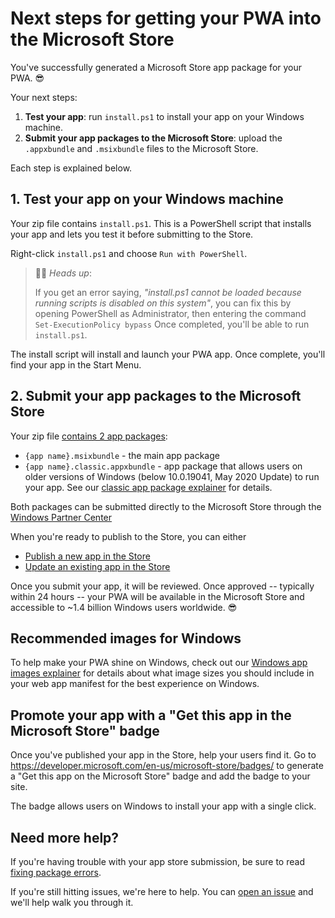 # Next steps for getting your PWA into the Microsoft Store
You've successfully generated a Microsoft Store app package for your PWA. 😎 

Your next steps:
1. **Test your app**: run `install.ps1` to install your app on your Windows machine.
2. **Submit your app packages to the Microsoft Store**: upload the `.appxbundle` and `.msixbundle` files to the Microsoft Store.

Each step is explained below.

## 1. Test your app on your Windows machine

Your zip file contains `install.ps1`. This is a PowerShell script that installs your app and lets you test it before submitting to the Store.

Right-click `install.ps1` and choose `Run with PowerShell`.

> 💁‍♂️ *Heads up*: 
> 
> If you get an error saying, *"install.ps1 cannot be loaded because running scripts is disabled on this system"*, you can fix this by opening PowerShell as Administrator, then entering the command `Set-ExecutionPolicy bypass` Once completed, you'll be able to run `install.ps1`.

The install script will install and launch your PWA app. Once complete, you'll find your app in the Start Menu.

## 2. Submit your app packages to the Microsoft Store

Your zip file [contains 2 app packages](/classic-package.md): 

- `{app name}.msixbundle` - the main app package
- `{app name}.classic.appxbundle` - app package that allows users on older versions of Windows (below 10.0.19041, May 2020 Update) to run your app. See our [classic app package explainer](/classic-package.md) for details.

Both packages can be submitted directly to the Microsoft Store through the [Windows Partner Center](https://partner.microsoft.com/dashboard)

When you're ready to publish to the Store, you can either
- [Publish a new app in the Store](/publish-new-app.md) 
- [Update an existing app in the Store](/update-existing-app.md)

Once you submit your app, it will be reviewed. Once approved -- typically within 24 hours -- your PWA will be available in the Microsoft Store and accessible to ~1.4 billion Windows users worldwide. 😎

## Recommended images for Windows

To help make your PWA shine on Windows, check out our [Windows app images explainer](/image-recommendations.md) for details about what image sizes you should include in your web app manifest for the best experience on Windows.

## Promote your app with a "Get this app in the Microsoft Store" badge

Once you've published your app in the Store, help your users find it. Go to https://developer.microsoft.com/en-us/microsoft-store/badges/ to generate a "Get this app on the Microsoft Store" badge and add the badge to your site. 

The badge allows users on Windows to install your app with a single click.

## Need more help?

If you're having trouble with your app store submission, be sure to read [fixing package errors](/package-errors.md).

If you're still hitting issues, we're here to help. You can [open an issue](https://github.com/pwa-builder/pwabuilder/issues) and we'll help walk you through it.
